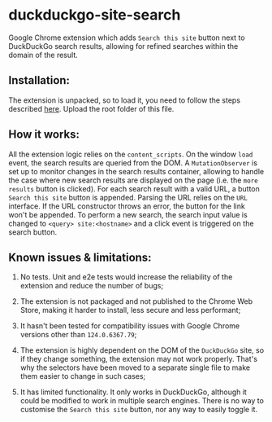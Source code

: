 # duckduckgo-site-search

Google Chrome extension which adds `Search this site` button next to DuckDuckGo search results, allowing for refined searches within the domain of the result.

## Installation:

The extension is unpacked, so to load it, you need to follow the steps described [here](https://developer.chrome.com/docs/extensions/get-started/tutorial/hello-world#load-unpacked). Upload the root folder of this file.

## How it works:

All the extension logic relies on the `content_scripts`. On the window `load` event, the search results are queried from the DOM. A `MutationObserver` is set up to monitor changes in the search results container, allowing to handle the case where new search results are displayed on the page (i.e. the `more results` button is clicked). For each search result with a valid URL, a button `Search this site` button is appended. Parsing the URL relies on the `URL` interface. If the URL constructor throws an error, the button for the link won't be appended. To perform a new search, the search input value is changed to `<query> site:<hostname>` and a click event is triggered on the search button.

## Known issues & limitations:

1. No tests. Unit and e2e tests would increase the reliability of the extension and reduce the number of bugs;

2. The extension is not packaged and not published to the Chrome Web Store, making it harder to install, less secure and less performant;

3. It hasn't been tested for compatibility issues with Google Chrome versions other than `124.0.6367.79`;

4. The extension is highly dependent on the DOM of the `DuckDuckGo` site, so if they change something, the extension may not work properly. That's why the selectors have been moved to a separate single file to make them easier to change in such cases;

5. It has limited functionality. It only works in DuckDuckGo, although it could be modified to work in multiple search engines. There is no way to customise the `Search this site` button, nor any way to easily toggle it.
